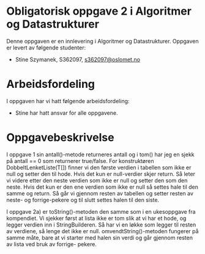 # Obligatorisk oppgave 2 i Algoritmer og Datastrukturer

Denne oppgaven er en innlevering i Algoritmer og Datastrukturer. 
Oppgaven er levert av følgende studenter:
* Stine Szymanek, S362097, s362097@oslomet.no

# Arbeidsfordeling

I oppgaven har vi hatt følgende arbeidsfordeling:
* Stine har hatt ansvar for alle oppgavene.

# Oppgavebeskrivelse

I oppgave 1 sin antall()-metode returneres antall og i tom() har jeg
en sjekk på antall == 0 som returnerer true/false. For konstruktøren
DobbeltLenketListe(T[]) finner vi den første verdien i tabellen som ikke
er null og setter den til hode. Hvis det kun er null-verdier skjer return.
Så leter vi videre etter den neste verdien som ikke er null og setter den som
den neste. Hvis det kun er den ene verdien som ikke er null så settes hale
til den samme og return. Så går vi gjennom resten av tabellen og setter resten
av neste- og forrige-pekere og til slutt settes halen til den siste.

I oppgave 2a) er toString()-metoden den samme som i en ukesoppgave fra kompendiet.
Vi sjekker først at lista ikke er tom slik at vi har et hode, og legger verdien
inn i StringBuilderen. Så har vi en løkke som legger til resten av verdiene, så
lenge det ikke er null. omvendtString()-metoden fungerer på samme måte, bare at
vi starter med halen sin verdi og går gjennom resten av lista ved bruk av forrige-
pekere.


